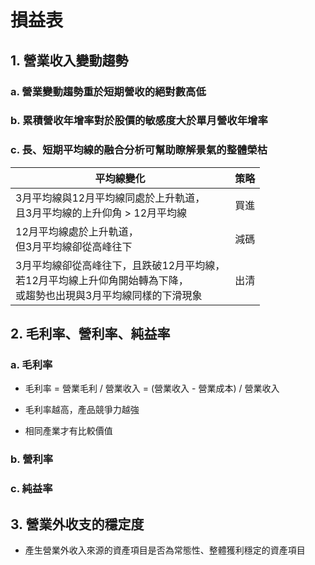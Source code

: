 # 損益表

## 1. 營業收入變動趨勢

### a. 營業變動趨勢重於短期營收的絕對數高低

### b. 累積營收年增率對於股價的敏感度大於單月營收年增率

### c. 長、短期平均線的融合分析可幫助瞭解景氣的整體榮枯

|平均線變化|策略|
|---|---|
|3月平均線與12月平均線同處於上升軌道，<br/>且3月平均線的上升仰角 > 12月平均線|買進|
|12月平均線處於上升軌道，<br/>但3月平均線卻從高峰往下|減碼|
|3月平均線卻從高峰往下，且跌破12月平均線，<br/>若12月平均線上升仰角開始轉為下降，<br/>或趨勢也出現與3月平均線同樣的下滑現象|出清|

## 2. 毛利率、營利率、純益率

### a. 毛利率  

* 毛利率 = 營業毛利 / 營業收入 = (營業收入 - 營業成本) / 營業收入

* 毛利率越高，產品競爭力越強

* 相同產業才有比較價值

### b. 營利率

### c. 純益率

## 3. 營業外收支的穩定度

* 產生營業外收入來源的資產項目是否為常態性、整體獲利穩定的資產項目
